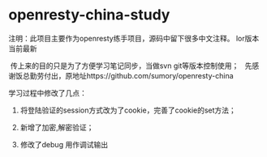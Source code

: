 # openresty-china-study
 注明：此项目主要作为openresty练手项目，源码中留下很多中文注释。 lor版本当前最新
 
  传上来的目的只是为了方便学习笔记同步，当做svn git等版本控制使用；
  
  先感谢饭总勤劳付出，原地址https://github.com/sumory/openresty-china
 
学习过程中修改了几点：

1. 将登陆验证的session方式改为了cookie，完善了cookie的set方法；
 
2. 新增了加密,解密验证；

3. 修改了debug 用作调试输出

